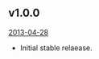 ## v1.0.0
[2013-04-28](https://github.com/johnstevenson/composer-runtime/tree/v1.0.0)

* Initial stable relaease.
